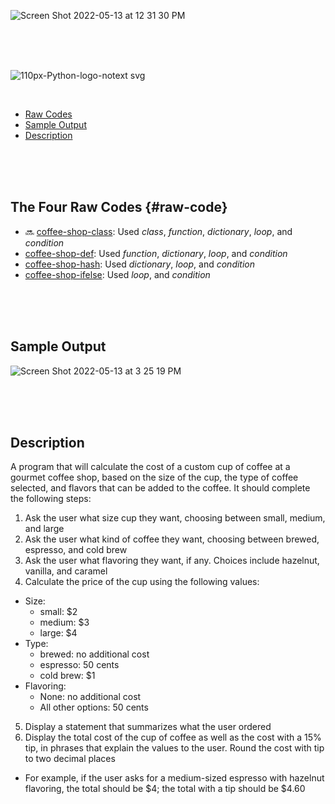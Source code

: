 ![Screen Shot 2022-05-13 at 12 31 30 PM](https://user-images.githubusercontent.com/30683150/168327583-d87f611c-bb52-4885-bbfc-671025bb2a5b.png)  

<br>
<br>
<br>

![110px-Python-logo-notext svg](https://user-images.githubusercontent.com/30683150/168379057-38fc204b-6c04-4800-93f7-5a1313cc9c4d.png)

<br>

- [Raw Codes](#the-four-raw-codes)  
- [Sample Output](#sample-output)  
- [Description](#description)  

<br>
<br>
<br>

## The Four Raw Codes {#raw-code}
 - 🔜 [coffee-shop-class](#): Used _class_, _function_, _dictionary_, _loop_, and _condition_       
 - [coffee-shop-def](https://github.com/BoyeongYoon/Coffee-Shop/blob/main/coffee-shop-def.py): Used _function_, _dictionary_, _loop_, and _condition_  
 - [coffee-shop-hash](https://github.com/BoyeongYoon/Coffee-Shop/blob/main/coffee-shop-hash.py): Used _dictionary_, _loop_, and _condition_  
 - [coffee-shop-ifelse](https://github.com/BoyeongYoon/Coffee-Shop/blob/main/coffee-shop-ifelse.py): Used _loop_, and _condition_

<br>
<br>
<br>

## Sample Output
![Screen Shot 2022-05-13 at 3 25 19 PM](https://user-images.githubusercontent.com/30683150/168375950-e15b2675-3e53-4aa2-934f-fc1366487ae8.png)  

<br>
<br>
<br>

## Description

A program that will calculate the cost of a custom cup of coffee at a gourmet coffee shop, based on the size of the cup, the type of coffee selected, and flavors that can be added to the coffee. It should complete the following steps:  

1. Ask the user what size cup they want, choosing between small, medium, and large  
2. Ask the user what kind of coffee they want, choosing between brewed, espresso, and cold brew  
3. Ask the user what flavoring they want, if any. Choices include hazelnut, vanilla, and caramel  
4. Calculate the price of the cup using the following values:  
 - Size:  
   - small: $2  
   - medium: $3  
   - large: $4  
 - Type:  
   - brewed: no additional cost  
   - espresso: 50 cents  
   - cold brew: $1  
 - Flavoring:  
   - None: no additional cost  
   - All other options: 50 cents  
5. Display a statement that summarizes what the user ordered  
6. Display the total cost of the cup of coffee as well as the cost with a 15% tip, in phrases that explain the values to the user. Round the cost with tip to two decimal places  
 - For example, if the user asks for a medium-sized espresso with hazelnut flavoring, the total should be $4; the total with a tip should be $4.60  
